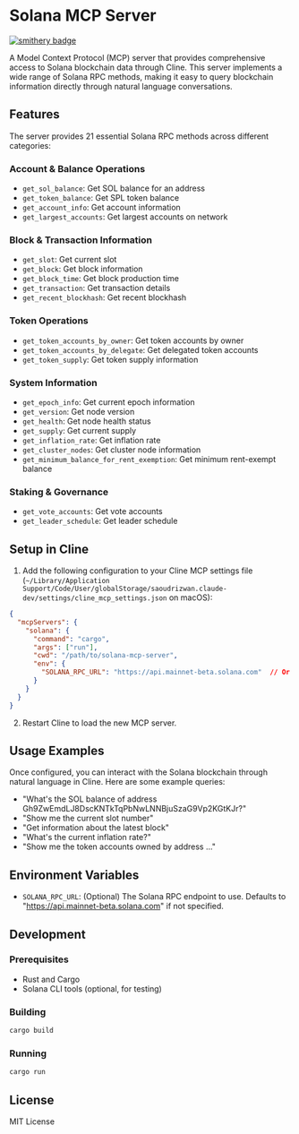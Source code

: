 # Solana MCP Server

[![smithery badge](https://smithery.ai/badge/@aldrin-labs/solana-mcp-server)](https://smithery.ai/server/@aldrin-labs/solana-mcp-server)

A Model Context Protocol (MCP) server that provides comprehensive access to Solana blockchain data through Cline. This server implements a wide range of Solana RPC methods, making it easy to query blockchain information directly through natural language conversations.

## Features

The server provides 21 essential Solana RPC methods across different categories:

### Account & Balance Operations
- `get_sol_balance`: Get SOL balance for an address
- `get_token_balance`: Get SPL token balance
- `get_account_info`: Get account information
- `get_largest_accounts`: Get largest accounts on network

### Block & Transaction Information
- `get_slot`: Get current slot
- `get_block`: Get block information
- `get_block_time`: Get block production time
- `get_transaction`: Get transaction details
- `get_recent_blockhash`: Get recent blockhash

### Token Operations
- `get_token_accounts_by_owner`: Get token accounts by owner
- `get_token_accounts_by_delegate`: Get delegated token accounts
- `get_token_supply`: Get token supply information

### System Information
- `get_epoch_info`: Get current epoch information
- `get_version`: Get node version
- `get_health`: Get node health status
- `get_supply`: Get current supply
- `get_inflation_rate`: Get inflation rate
- `get_cluster_nodes`: Get cluster node information
- `get_minimum_balance_for_rent_exemption`: Get minimum rent-exempt balance

### Staking & Governance
- `get_vote_accounts`: Get vote accounts
- `get_leader_schedule`: Get leader schedule

## Setup in Cline

1. Add the following configuration to your Cline MCP settings file (`~/Library/Application Support/Code/User/globalStorage/saoudrizwan.claude-dev/settings/cline_mcp_settings.json` on macOS):

```json
{
  "mcpServers": {
    "solana": {
      "command": "cargo",
      "args": ["run"],
      "cwd": "/path/to/solana-mcp-server",
      "env": {
        "SOLANA_RPC_URL": "https://api.mainnet-beta.solana.com"  // Or your preferred RPC endpoint
      }
    }
  }
}
```

2. Restart Cline to load the new MCP server.

## Usage Examples

Once configured, you can interact with the Solana blockchain through natural language in Cline. Here are some example queries:

- "What's the SOL balance of address Gh9ZwEmdLJ8DscKNTkTqPbNwLNNBjuSzaG9Vp2KGtKJr?"
- "Show me the current slot number"
- "Get information about the latest block"
- "What's the current inflation rate?"
- "Show me the token accounts owned by address ..."

## Environment Variables

- `SOLANA_RPC_URL`: (Optional) The Solana RPC endpoint to use. Defaults to "https://api.mainnet-beta.solana.com" if not specified.

## Development

### Prerequisites
- Rust and Cargo
- Solana CLI tools (optional, for testing)

### Building
```bash
cargo build
```

### Running
```bash
cargo run
```

## License

MIT License
